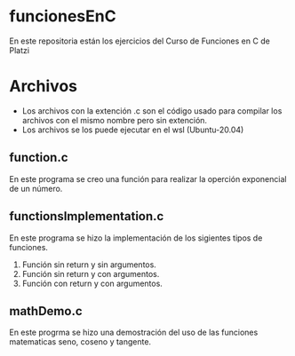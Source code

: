 # funcionesEnC
En este repositoria están los ejercicios del Curso de Funciones en C de Platzi

# Archivos
* Los archivos con la extención .c son el código usado para compilar los archivos con el mismo nombre pero sin extención.
* Los archivos se los puede ejecutar en el wsl (Ubuntu-20.04)

## function.c
En este programa se creo una función para realizar la operción exponencial de un número.

## functionsImplementation.c
En este programa se hizo la implementación de los sigientes tipos de funciones.
1. Función sin return y sin argumentos.
2. Función sin return y con argumentos.
3. Función con return y con argumentos.

## mathDemo.c
En este progrma se hizo una demostración del uso de las funciones matematicas seno, coseno y tangente.